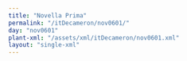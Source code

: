 ```yaml
---
title: "Novella Prima"
permalink: "/itDecameron/nov0601/"
day: "nov0601"
plant-xml: "/assets/xml/itDecameron/nov0601.xml"
layout: "single-xml"
---
```

